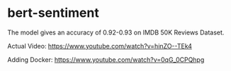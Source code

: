 # bert-sentiment

The model gives an accuracy of 0.92-0.93 on IMDB 50K Reviews Dataset.

Actual Video: https://www.youtube.com/watch?v=hinZO--TEk4

Adding Docker: https://www.youtube.com/watch?v=0qG_0CPQhpg
